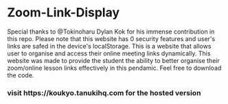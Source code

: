 # Zoom-Link-Display
Special thanks to @Tokinoharu Dylan Kok for his immense contribution in this repo.
Please note that this website has 0 security features and user's links are safed in the device's localStorage.
This is a website that allows user to organise and access their online meeting links dynamically.
This website was made to provide the student the ability to better organise their zoom/online lesson links effectively in this pendamic. 
Feel free to download the code.
<h3>visit https://koukyo.tanukihq.com for the hosted version</h3>
